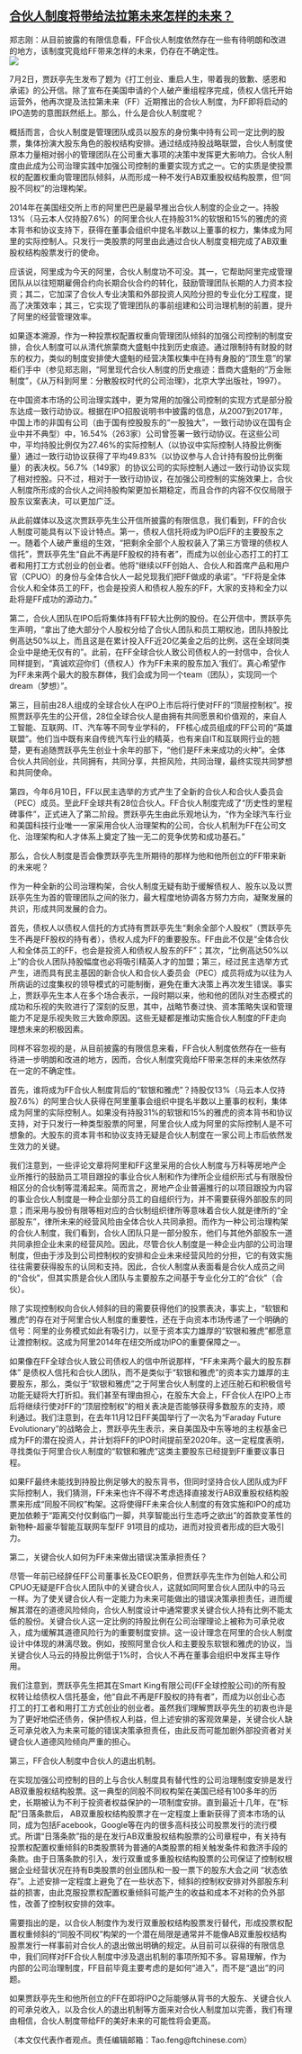 <!--1594237921000-->
[合伙人制度将带给法拉第未来怎样的未来？](https://cn.ft.com/story/001088454?full=y)
------

<div></div><div class="story-lead">郑志刚：从目前披露的有限信息看，FF合伙人制度依然存在一些有待明朗和改进的地方，该制度究竟给FF带来怎样的未来，仍存在不确定性。</div><div class=" story-image image"><img src="https://thumbor.ftacademy.cn/unsafe/1340x754/https://thumbor.ftacademy.cn/unsafe/picture/0/000075200_piclink.jpg"></div><div class="story-body"><div id="story-body-container"><p>7月2日，贾跃亭先生发布了题为《打工创业、重启人生，带着我的致歉、感恩和承诺》的公开信。除了宣布在美国申请的个人破产重组程序完成，债权人信托开始运营外，他再次提及法拉第未来（FF）近期推出的合伙人制度，为FF即将启动的IPO造势的意图跃然纸上。那么，什么是合伙人制度呢？</p><p>概括而言，合伙人制度是管理团队成员以股东的身份集中持有公司一定比例的股票，集体扮演大股东角色的股权结构安排。通过结成持股战略联盟，合伙人制度使原本力量相对弱小的管理团队在公司重大事项的决策中发挥更大影响力。合伙人制度由此成为公司治理实践中加强公司控制的重要实现方式之一。它的实质是使投票权的配置权重向管理团队倾斜，从而形成一种不发行AB双重股权结构股票，但“同股不同权”的治理构架。</p><p>2014年在美国纽交所上市的阿里巴巴是最早推出合伙人制度的企业之一。持股13%（马云本人仅持股7.6%）的阿里合伙人在持股31%的软银和15%的雅虎的资本背书和协议支持下，获得在董事会组织中提名半数以上董事的权力，集体成为阿里的实际控制人。只发行一类股票的阿里由此通过合伙人制度变相完成了AB双重股权结构股票发行的使命。</p><p>应该说，阿里成为今天的阿里，合伙人制度功不可没。其一，它帮助阿里完成管理团队从以往短期雇佣合约向长期合伙合约的转化，鼓励管理团队长期的人力资本投资；其二，它加深了合伙人专业决策和外部投资人风险分担的专业化分工程度，提高了决策效率；其三，它实现了管理团队的事前组建和公司治理机制的前置，提升了阿里的经营管理效率。</p><div  data-o-ads-name="mpu-middle1" class="o-ads in-article-advert" data-o-ads-formats-default="false"  data-o-ads-formats-small="FtcMobileMpu"  data-o-ads-formats-medium="FtcMpu" data-o-ads-formats-large="FtcMpu" data-o-ads-formats-extra="FtcMpu" data-o-ads-targeting="cnpos=middle1;" data-cy='[{"devices":["PC","iPhoneWeb","AndroidWeb","iPhoneApp","AndroidApp"],"pattern":"MPU","position":"Middle1","container":"mpuInStory"}]'></div><p>如果逐本溯源，作为一种投票权配置权重向管理团队倾斜的加强公司控制的制度安排，合伙人制度可以从清代旅蒙商大盛魁中找到历史痕迹。通过限制持有财股的财东的权力，类似的制度安排使大盛魁的经营决策权集中在持有身股的“顶生意”的掌柜们手中（参见郑志刚，“阿里现代合伙人制度的历史痕迹：晋商大盛魁的“万金账制度”，《从万科到阿里：分散股权时代的公司治理》，北京大学出版社，1997）。</p><p>在中国资本市场的公司治理实践中，更为常用的加强公司控制的实现方式是部分股东达成一致行动协议。根据在IPO招股说明书中披露的信息，从2007到2017年，中国上市的非国有公司（由于国有控股股东的“一股独大”，一致行动协议在国有企业中并不典型）中，16.54%（263家）公司曾签署一致行动协议。在这些公司中，平均持股比例仅为27.46%的实际控制人（以协议中实际控制人持股比例衡量）通过一致行动协议获得了平均49.83%（以协议参与人合计持有股份比例衡量）的表决权。56.7%（149家）的协议公司的实际控制人通过一致行动协议实现了相对控股。只不过，相对于一致行动协议，在加强公司控制的实施效果上，合伙人制度所形成的合伙人之间持股构架更加长期稳定，而且合作的内容不仅仅局限于股东议案表决，可以更加广泛。</p><p>从此前媒体以及这次贾跃亭先生公开信所披露的有限信息，我们看到，FF的合伙人制度可能具有以下设计特点。第一，债权人信托将成为IPO后FF的主要股东之一。随着个人破产重组的生效，“把剩余全部个人股权装入了第三方管理的债权人信托”，贾跃亭先生“自此不再是FF股权的持有者”，而成为以创业心态打工的打工者和用打工方式创业的创业者。他将“继续以FF创始人、合伙人和首席产品和用户官（CPUO）的身份与全体合伙人一起兑现我们把FF做成的承诺”。“FF将是全体合伙人和全体员工的FF，也会是投资人和债权人股东的FF，大家的支持和全力以赴将是FF成功的源动力。”</p><p>第二，合伙人团队在IPO后将集体持有FF较大比例的股份。在公开信中，贾跃亭先生声明，“拿出了绝大部分个人股权分给了合伙人团队和员工期权池，团队持股比例高达50%以上，而且这是在累计投入FF近20亿美金之后的比例，这在全球同类企业中是绝无仅有的”。此前，在FF全球合伙人致公司债权人的一封信中，合伙人同样提到，“真诚欢迎你们（债权人）作为FF未来的股东加入‘我们’。真心希望作为FF未来两个最大的股东群体，我们会成为同一个team（团队），实现同一个dream（梦想）”。</p><p>第三，目前由28人组成的全球合伙人在IPO上市后将行使对FF的“顶层控制权”。按照贾跃亭先生的公开信，28位全球合伙人是由拥有共同愿景和价值观的，来自人工智能、互联网、IT、汽车等不同专业学科的， FF核心成员组成的FF公司的“英雄联盟”。他们当中既有来自传统汽车行业的精英，也有来自IT和互联网行业的翘楚，更有追随贾跃亭先生创业十余年的部下，“他们是FF未来成功的火种”。全体合伙人共同创业，共同拥有，共同分享，共担风险，共同治理，最终实现共同梦想和共同使命。</p><p>第四，今年6月10日，FF以民主选举的方式产生了全新的合伙人和合伙人委员会（PEC）成员。至此FF全球共有28位合伙人。FF合伙人制度完成了“历史性的里程碑事件”，正式进入了第二阶段。贾跃亭先生由此乐观地认为，“作为全球汽车行业和美国科技行业唯一一家采用合伙人治理架构的公司，合伙人机制为FF在公司文化、治理架构和人才体系上奠定了独一无二的竞争优势和成功基石。”</p><div data-o-ads-name="mpu-middle2" class="o-ads in-article-advert" data-o-ads-formats-default="false"  data-o-ads-formats-small="FtcMobileMpu"  data-o-ads-formats-medium="false" data-o-ads-formats-large="false" data-o-ads-formats-extra="false" data-o-ads-targeting="cnpos=middle2;" data-cy='[{"devices":["iPhoneWeb","AndroidWeb","iPhoneApp","AndroidApp"],"pattern":"MPU","position":"Middle2","container":"mpuInStory"}]'></div><p>那么，合伙人制度是否会像贾跃亭先生所期待的那样为他和他所创立的FF带来新的未来呢？</p><p>作为一种全新的公司治理构架，合伙人制度无疑有助于缓解债权人、股东以及以贾跃亭先生为首的管理团队之间的张力，最大程度地协调各方努力方向，凝聚发展的共识，形成共同发展的合力。</p><p>首先，债权人以债权人信托的方式持有贾跃亭先生“剩余全部个人股权”（贾跃亭先生不再是FF股权的持有者），债权人成为FF的重要股东。FF由此不仅是“全体合伙人和全体员工的FF，也会是投资人和债权人股东的FF”；其次，“比例高达50%以上”的合伙人团队持股幅度也必将吸引精英人才的加盟；第三，经过民主选举方式产生，进而具有民主基因的新合伙人和合伙人委员会（PEC）成员将成为以往为人所病诟的过度集权的领导模式的可能制衡，避免在重大决策上再次发生错误。事实上，贾跃亭先生本人在多个场合表示，一段时期以来，他和他的团队对生态模式的成功和乐视的失败进行了深刻的反思，其中，战略节奏过快、资本策略失误和管理能力不足是乐视失败三大致命原因。这些无疑都是推动实施合伙人制度的FF走向理想未来的积极因素。</p><p>同样不容忽视的是，从目前披露的有限信息来看，FF合伙人制度依然存在一些有待进一步明朗和改进的地方，因而，合伙人制度究竟给FF带来怎样的未来依然存在一定的不确定性。</p><p>首先，谁将成为FF合伙人制度背后的“软银和雅虎”？持股仅13%（马云本人仅持股7.6%）的阿里合伙人获得在阿里董事会组织中提名半数以上董事的权利，集体成为阿里的实际控制人。如果没有持股31%的软银和15%的雅虎的资本背书和协议支持，对于只发行一种类型股票的阿里，阿里合伙人成为阿里的实际控制人是不可想象的。大股东的资本背书和协议支持无疑是合伙人制度在一家公司上市后依然发生效力的关键。</p><div data-o-ads-name="mpu-middle3" class="o-ads in-article-advert" data-o-ads-formats-default="false"  data-o-ads-formats-small="FtcMobileMpu"  data-o-ads-formats-medium="false" data-o-ads-formats-large="false" data-o-ads-formats-extra="false" data-o-ads-targeting="cnpos=middle3;" data-cy='[{"devices":["iPhoneWeb","AndroidWeb","iPhoneApp","AndroidApp"],"pattern":"MPU","position":"Middle3","container":"mpuInStory"}]'></div><p>我们注意到，一些评论文章将阿里和FF这里采用的合伙人制度与万科等房地产企业所推行的鼓励员工项目跟投的事业合伙人制和作为律所企业组织形式与有限股份相区分的合伙制等混淆起来。简而言之，房地产企业普遍推行的以项目跟投为内容的事业合伙人制度是一种企业部分员工的自组织行为，并不需要获得外部股东的同意；而采用与股份有限等相对应的合伙制组织律所等意味着合伙人就是律所的“全部股东”，律所未来的经营风险由全体合伙人共同承担。而作为一种公司治理构架的合伙人制度，我们看到，合伙人团队只是一部分股东，他们与其他外部股东一道共同承担企业未来的经营风险。因此，尽管合伙人制度是一种企业内部的公司治理制度，但由于涉及到公司控制权的安排和企业未来经营风险的分担，它的有效实施往往需要获得股东的认同和支持。因此，合伙人制度从表面看是合伙人成员之间的“合伙”，但其实质是合伙人团队与主要股东之间基于专业化分工的“合伙”（合伙）。</p><p>除了实现控制权向合伙人倾斜的目的需要获得他们的投票表决，事实上，“软银和雅虎”的存在对于阿里合伙人制度的重要性，还在于向资本市场传递了一个明确的信号：阿里的业务模式如此有吸引力，以至于资本实力雄厚的“软银和雅虎”都愿意让渡控制权。这成为阿里2014年在纽交所成功IPO的重要保障之一。</p><p>如果像在FF全球合伙人致公司债权人的信中所说那样，“FF未来两个最大的股东群体” 是债权人信托和合伙人团队，而不是类似于“软银和雅虎”的资本实力雄厚的主要股东，那么，类似于“软银和雅虎”之于阿里合伙人制度的上述压舱石和积极信号功能无疑将大打折扣。我们甚至有理由担心，在股东大会上，FF合伙人在IPO上市后将继续行使对FF的“顶层控制权”的相关表决是否能够获得多数股东的支持，顺利通过。我们注意到，在去年11月12日FF美国举行了一次名为“Faraday Future Evolutionary”的战略会上，贾跃亭先生表示，来自美国及中东等地的主权基金已成为FF的潜在投资人，并计划将FF的IPO时间提前至2020年。这一定程度表明，寻找类似于阿里合伙人制度的“软银和雅虎”这类主要股东已经提到FF重要议事日程。</p><p>如果FF最终未能找到持股比例足够大的股东背书，但同时坚持合伙人团队成为FF实际控制人，我们猜测，FF未来也许不得不考虑选择直接发行AB双重股权结构股票来形成“同股不同权”构架。这将使得FF未来合伙人制度的有效实施和IPO的成功更加依赖于“距离交付仅剩临门一脚，共享智能出行生态呼之欲出”的首款变革性的新物种-超豪华智能互联网车型FF 91项目的成功，进而对投资者形成的巨大吸引力。</p><p>第二，关键合伙人如何为FF未来做出错误决策承担责任？</p><div data-o-ads-name="mpu-middle4" class="o-ads in-article-advert" data-o-ads-formats-default="false"  data-o-ads-formats-small="FtcMobileMpu"  data-o-ads-formats-medium="false" data-o-ads-formats-large="false" data-o-ads-formats-extra="false" data-o-ads-targeting="cnpos=middle4;" data-cy='[{"devices":["iPhoneWeb","AndroidWeb","iPhoneApp","AndroidApp"],"pattern":"MPU","position":"Middle4","container":"mpuInStory"}]'></div><p>尽管一年前已经辞任FF公司董事长及CEO职务，但贾跃亭先生作为创始人和公司CPUO无疑是FF合伙人团队中的关键合伙人，这就如同阿里合伙人团队中的马云一样。为了使关键合伙人有一定能力为未来可能做出的错误决策承担责任，进而缓解其潜在的道德风险倾向，合伙人制度设计中通常要求关键合伙人持有比例不能太低的股份。关键合伙人这一定比例的持股比例在公司治理理论上被称为可承兑收入，成为缓解其道德风险行为的重要制度安排。这一设计理念在阿里的合伙人制度设计中体现的淋漓尽致。例如，按照阿里合伙人和主要股东软银和雅虎的协议，当关键合伙人马云的持股比例低于1%时，合伙人不再在董事会组织中发挥主导作用。</p><p>我们注意到，贾跃亭先生把其在Smart King有限公司(FF全球控股公司)的所有股权转让给债权人信托基金，他“自此不再是FF股权的持有者”，而成为以创业心态打工的打工者和用打工方式创业的创业者。虽然我们理解贾跃亭先生的初衷也许是为了更好地偿还债务，保护债权人利益，但上述安排的客观效果是，关键合伙人缺乏可承兑收入为未来可能的错误决策承担责任，由此反而可能加剧外部投资者对关键合伙人道德风险倾向严重的担心。</p><p>第三，FF合伙人制度中合伙人的退出机制。</p><p>在实现加强公司控制的目的上与合伙人制度具有替代性的公司治理制度安排是发行AB双重股权结构股票。这一典型的同股不同权构架在美国已经有100多年的历史，长期被认为不利于投资者权益保护的一项制度安排。直到最近十几年，在“标配”日落条款后， AB双重股权结构股票才在一定程度上重新获得了资本市场的认同，成为包括Facebook，Google等在内的很多高科技公司股票发行的流行模式。所谓“日落条款”指的是在发行AB双重股权结构股票的公司章程中，有关持有投票权配置权重倾斜的B类股票转为普通的A类股票的相关触发条件和救济手段的条款。由于日落条款的引入，发行双重或多重股权结构股票的公司保证了控制权根据企业经营状况在持有B类股票的创业团队和一股一票下的股东大会之间 “状态依存”。上述安排一定程度上避免了在一些状态下，倾斜的控制权安排对外部股东利益的损害，由此克服投票权配置权重倾斜可能产生的收益和成本不对称的负外部性，改善了控制权安排的效率。</p><p>需要指出的是，以合伙人制度作为发行双重股权结构股票发行替代，形成投票权配置权重倾斜的“同股不同权”构架的一个潜在局限是通常并不能像AB双重股权结构股票发行一样事前对合伙人的退出做出明确的规定。从目前可以获得的有限信息中，我们同样对FF合伙人制度中涉及退出机制的事项所知不多。容易理解，作为内部的公司治理制度，FF目前毕竟主要考虑的是如何“进入”，而不是“退出”的问题。</p><div data-o-ads-name="mpu-middle5" class="o-ads in-article-advert" data-o-ads-formats-default="false"  data-o-ads-formats-small="FtcMobileMpu"  data-o-ads-formats-medium="false" data-o-ads-formats-large="false" data-o-ads-formats-extra="false" data-o-ads-targeting="cnpos=middle5;" data-cy='[{"devices":["iPhoneWeb","AndroidWeb","iPhoneApp","AndroidApp"],"pattern":"MPU","position":"Middle4","container":"mpuInStory"}]'></div><p>如果贾跃亭先生和他所创立的FF在即将IPO之际能够从背书的大股东、关键合伙人的可承兑收入，以及合伙人的退出机制等方面来对合伙人制度加以完善，我们有理由相信，合伙人制度带给FF的美好未来的可能性将会更高。</p><p>（本文仅代表作者观点。责任编辑邮箱：Tao.feng@ftchinese.com）</p></div><div class="clearfloat"></div></div>
